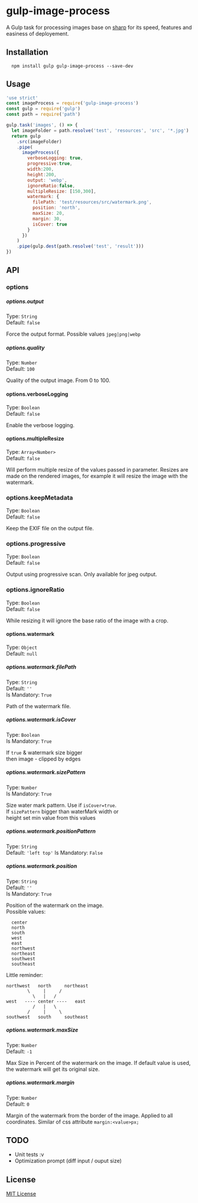 # gulp-image-process

A Gulp task for processing images base on [sharp](https://github.com/lovell/sharp) for its speed, features and easiness of deployement.

## Installation

```
  npm install gulp gulp-image-process --save-dev
```

## Usage

```javascript
'use strict'
const imageProcess = require('gulp-image-process')
const gulp = require('gulp')
const path = require('path')

gulp.task('images', () => {
  let imageFolder = path.resolve('test', 'resources', 'src', '*.jpg')
  return gulp
    .src(imageFolder)
    .pipe(
      imageProcess({
        verboseLogging: true,
        progressive:true,
        width:200,
        height:200,
        output: 'webp',
        ignoreRatio:false,
        multipleResize: [150,300],
        watermark: {
          filePath: 'test/resources/src/watermark.png',
          position: 'north',
          maxSize: 20,
          margin: 30,
          isCover: true
        }
      })
    )
    .pipe(gulp.dest(path.resolve('test', 'result')))
})
```

## API

### options

##### options.output
Type: `String`<br>
Default: `false`<br>

Force the output format. Possible values `jpeg|png|webp`

##### options.quality
Type: `Number`<br>
Default: `100`<br>

Quality of the output image. From 0 to 100.

#### options.verboseLogging
Type: `Boolean`<br>
Default: `false`

Enable the verbose logging.

#### options.multipleResize
Type: `Array<Number>`<br>
Default: `false`

Will perform multiple resize of the values passed in parameter. Resizes are made on the rendered images, for example it will resize the image with the watermark.

### options.keepMetadata
Type: `Boolean`<br>
Default: `false`

Keep the EXIF file on the output file.

### options.progressive
Type: `Boolean`<br>
Default: `false`

Output using progressive scan. Only available for jpeg output.

### options.ignoreRatio
Type: `Boolean`<br>
Default: `false`

While resizing it will ignore the base ratio of the image with a crop.

#### options.watermark
Type: `Object`<br>
Default: `null`

##### options.watermark.filePath
Type: `String`<br>
Default: `''`<br>
Is Mandatory: `True`

Path of the watermark file.

##### options.watermark.isCover
Type: `Boolean`<br>
Is Mandatory: `True`

If `true` & watermark size bigger<br>
then image - clipped by edges

##### options.watermark.sizePattern
Type: `Number`<br>
Is Mandatory: `True`

Size water mark pattern. Use if `isCover=true`. <br>
If `sizePattern` bigger than waterMark width or<br>
height set min value from this values

##### options.watermark.positionPattern
Type: `String`<br>
Default: `'left top'`
Is Mandatory: `False`

##### options.watermark.position
Type: `String`<br>
Default: `''`<br>
Is Mandatory: `True`

Position of the watermark on the image.<br>
Possible values:
```
  center
  north
  south
  west
  east
  northwest
  northeast
  southwest
  southeast
```

Little reminder:
```
northwest   north     northeast
        \     |     /
          \   |   /
west   ---- center ----   east
          /   |   \
        /     |     \
southwest   south     southeast

```

##### options.watermark.maxSize
Type: `Number`<br>
Default: `-1`<br>

Max Size in Percent of the watermark on the image. If default value is used, the watermark will get its original size.

##### options.watermark.margin
Type: `Number`<br>
Default: `0`<br>

Margin of the watermark from the border of the image. Applied to all coordinates. Similar of css attribute `margin:<value>px;`


## TODO

- Unit tests :v
- Optimization prompt (diff input / ouput size)

## License

[MIT License](http://en.wikipedia.org/wiki/MIT_License)
